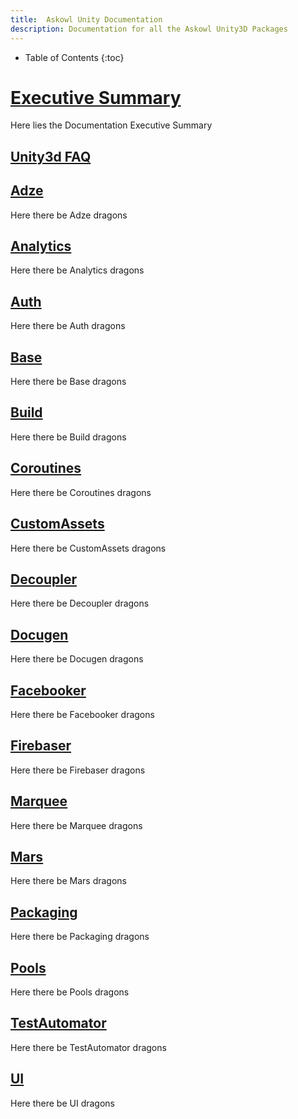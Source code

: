 ```yaml
---
title:  Askowl Unity Documentation
description: Documentation for all the Askowl Unity3D Packages
---
```

* Table of Contents
{:toc}

# [Executive Summary](http://www.askowl.net/unity-package)

Here lies the Documentation Executive Summary

## [Unity3d FAQ](Unity-FAQ)
## [Adze](Adze/)
Here there be Adze dragons
## [Analytics](Analytics/)
Here there be Analytics dragons
## [Auth](Auth/)
Here there be Auth dragons
## [Base](Base/)
Here there be Base dragons
## [Build](Build/)
Here there be Build dragons
## [Coroutines](Coroutines/)
Here there be Coroutines dragons
## [CustomAssets](CustomAssets/)
Here there be CustomAssets dragons
## [Decoupler](Decoupler/)
Here there be Decoupler dragons
## [Docugen](Docugen/)
Here there be Docugen dragons
## [Facebooker](Facebooker/)
Here there be Facebooker dragons
## [Firebaser](Firebaser/)
Here there be Firebaser dragons
## [Marquee](Marquee/)
Here there be Marquee dragons
## [Mars](Mars/)
Here there be Mars dragons
## [Packaging](Packaging/)
Here there be Packaging dragons
## [Pools](Pools/)
Here there be Pools dragons
## [TestAutomator](TestAutomator/)
Here there be TestAutomator dragons
## [UI](UI/)
Here there be UI dragons
